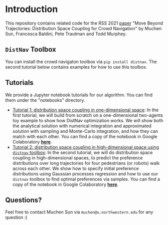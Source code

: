 # Introduction

This repository contains related code for the RSS 2021 [paper](http://www.roboticsproceedings.org/rss17/p053.pdf) "Move Beyond Trajectories: Distribution Space Coupling for Crowd Navigation" by Muchen Sun, Francesca Baldini, Pete Trautman and Todd Murphey.

## `DistNav` Toolbox

You can install the crowd navigaton toolbox via `pip install distnav`. The second tutorial below contains examples for how to use this toolbox.

## Tutorials

We provide a Jupyter notebook tutorials for our algorithm. You can find them under the "notebooks" directory.
 - [Tutorial 1: distribution space coupling in one-dimensional space](./notebooks/distnav_1d_tutorial.ipynb): In the first tutorial, we will build from scratch on a one-dimensional two-agents toy example to show how DistNav optimization works. We will show both the analytical solution with numerical integration and approximated solution with sampling and Monte-Carlo integration, and how they can match with
   each other. You can find a copy of the notebook in Google Colaboratory [**here**](https://colab.research.google.com/github/MurpheyLab/DistNav/blob/master/notebooks/distnav_1d_tutorial.ipynb).
 - [Tutorial 2: distribution space coupling in high-dimensional space using `distnav` toolbox](./notebooks/distnav_traj_tutorial.ipynb): In the second tutorial, we will do distribution space coupling in high-dimensional spaces, to predict the preference distributions over long trajectories for four pedestrians (or robots) walk across each other. We show how to specify initial preference distributions using Gaussian processes regression and how to use our `distnav` toolbox to find optimal
   preferences via samples. You can find a copy of the notebook in Google Colaboratory [**here**](https://colab.research.google.com/github/MurpheyLab/DistNav/blob/master/notebooks/distnav_traj_tutorial.ipynb).

## Questions?

Feel free to contact Muchen Sun via `muchen@u.northwestern.edu` for any question :)


